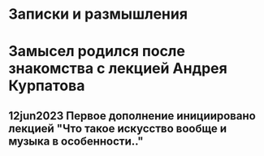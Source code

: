 # Записки и размышления
# Замысел родился после знакомства с лекцией Андрея Курпатова
## 12jun2023 Первое дополнение инициировано лекцией "Что такое искусство вообще и музыка в особенности.."
